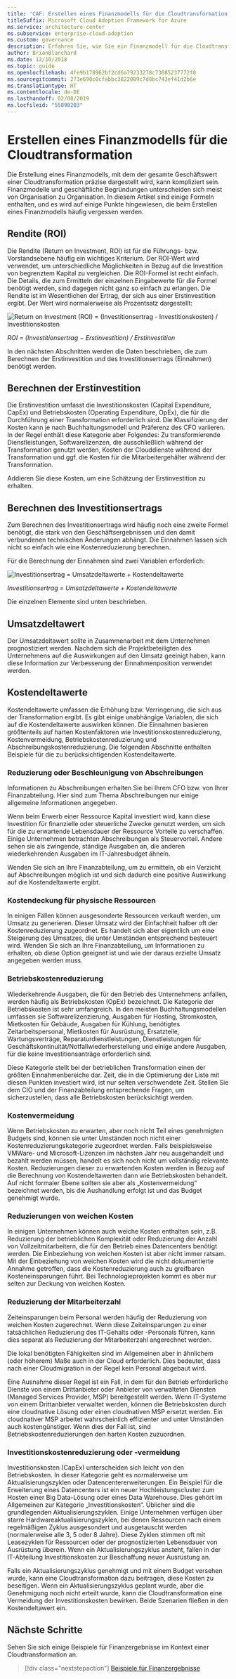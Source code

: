```yaml
---
title: 'CAF: Erstellen eines Finanzmodells für die Cloudtransformation'
titleSuffix: Microsoft Cloud Adoption Framework for Azure
ms.service: architecture-center
ms.subservice: enterprise-cloud-adoption
ms.custom: governance
description: Erfahren Sie, wie Sie ein Finanzmodell für die Cloudtransformation erstellen.
author: BrianBlanchard
ms.date: 12/10/2018
ms.topic: guide
ms.openlocfilehash: 4fe9b178962bf2cd6a79233278c73085237772f0
ms.sourcegitcommit: 273e690c0cfabbc3822089c7d8bc743ef41d2b6e
ms.translationtype: HT
ms.contentlocale: de-DE
ms.lasthandoff: 02/08/2019
ms.locfileid: "55898203"
---
```

# <a name="create-a-financial-model-for-cloud-transformation"></a>Erstellen eines Finanzmodells für die Cloudtransformation

Die Erstellung eines Finanzmodells, mit dem der gesamte Geschäftswert einer Cloudtransformation präzise dargestellt wird, kann kompliziert sein. Finanzmodelle und geschäftliche Begründungen unterscheiden sich meist von Organisation zu Organisation. In diesem Artikel sind einige Formeln enthalten, und es wird auf einige Punkte hingewiesen, die beim Erstellen eines Finanzmodells häufig vergessen werden.

## <a name="return-on-investment-roi"></a>Rendite (ROI)

Die Rendite (Return on Investment, ROI) ist für die Führungs- bzw. Vorstandsebene häufig ein wichtiges Kriterium. Der ROI-Wert wird verwendet, um unterschiedliche Möglichkeiten in Bezug auf die Investition von begrenztem Kapital zu vergleichen. Die ROI-Formel ist recht einfach. Die Details, die zum Ermitteln der einzelnen Eingabewerte für die Formel benötigt werden, sind dagegen nicht ganz so einfach zu erlangen. Die Rendite ist im Wesentlichen der Ertrag, der sich aus einer Erstinvestition ergibt. Der Wert wird normalerweise als Prozentsatz dargestellt:

![Return on Investment (ROI) = (Investitionsertrag - Investitionskosten) / Investitionskosten](../_images/formula-roi.png)

<!-- markdownlint-disable MD036 -->
*ROI = (Investitionsertrag &minus; Erstinvestition) / Erstinvestition*
<!-- markdownlint-enable MD036 -->

In den nächsten Abschnitten werden die Daten beschrieben, die zum Berechnen der Erstinvestition und des Investitionsertrags (Einnahmen) benötigt werden.

## <a name="calculating-initial-investment"></a>Berechnen der Erstinvestition

Die Erstinvestition umfasst die Investitionskosten (Capital Expenditure, CapEx) und Betriebskosten (Operating Expenditure, OpEx), die für die Durchführung einer Transformation erforderlich sind. Die Klassifizierung der Kosten kann je nach Buchhaltungsmodell und Präferenz des CFO variieren. In der Regel enthält diese Kategorie aber Folgendes: Zu transformierende Dienstleistungen, Softwarelizenzen, die ausschließlich während der Transformation genutzt werden, Kosten der Clouddienste während der Transformation und ggf. die Kosten für die Mitarbeitergehälter während der Transformation.

Addieren Sie diese Kosten, um eine Schätzung der Erstinvestition zu erhalten.

## <a name="calculating-the-gain-from-investment"></a>Berechnen des Investitionsertrags

Zum Berechnen des Investitionsertrags wird häufig noch eine zweite Formel benötigt, die stark von den Geschäftsergebnissen und den damit verbundenen technischen Änderungen abhängt. Die Einnahmen lassen sich nicht so einfach wie eine Kostenreduzierung berechnen.

Für die Berechnung der Einnahmen sind zwei Variablen erforderlich:

![Investitionsertrag = Umsatzdeltawerte + Kostendeltawerte](../_images/formula-gain-from-investment.png)

<!-- markdownlint-disable MD036 -->
*Investitionsertrag = Umsatzdeltawerte + Kostendeltawerte*
<!-- markdownlint-enable MD036 -->

Die einzelnen Elemente sind unten beschrieben.

## <a name="revenue-delta"></a>Umsatzdeltawert

Der Umsatzdeltawert sollte in Zusammenarbeit mit dem Unternehmen prognostiziert werden. Nachdem sich die Projektbeteiligten des Unternehmens auf die Auswirkungen auf den Umsatz geeinigt haben, kann diese Information zur Verbesserung der Einnahmenposition verwendet werden.

## <a name="cost-deltas"></a>Kostendeltawerte

Kostendeltawerte umfassen die Erhöhung bzw. Verringerung, die sich aus der Transformation ergibt. Es gibt einige unabhängige Variablen, die sich auf die Kostendeltawerte auswirken können. Die Einnahmen basieren größtenteils auf harten Kostenfaktoren wie Investitionskostenreduzierung, Kostenvermeidung, Betriebskostenreduzierung und Abschreibungskostenreduzierung. Die folgenden Abschnitte enthalten Beispiele für die zu berücksichtigenden Kostendeltawerte.

### <a name="depreciation-reductions-or-acceleration"></a>Reduzierung oder Beschleunigung von Abschreibungen

Informationen zu Abschreibungen erhalten Sie bei Ihrem CFO bzw. von Ihrer Finanzabteilung. Hier sind zum Thema Abschreibungen nur einige allgemeine Informationen angegeben.

Wenn beim Erwerb einer Ressource Kapital investiert wird, kann diese Investition für finanzielle oder steuerliche Zwecke genutzt werden, um sich für die zu erwartende Lebensdauer der Ressource Vorteile zu verschaffen. Einige Unternehmen betrachten Abschreibungen als Steuervorteil. Andere sehen sie als zwingende, ständige Ausgaben an, die anderen wiederkehrenden Ausgaben im IT-Jahresbudget ähneln.

Wenden Sie sich an Ihre Finanzabteilung, um zu ermitteln, ob ein Verzicht auf Abschreibungen möglich ist und sich dadurch eine positive Auswirkung auf die Kostendeltawerte ergibt.

### <a name="physical-asset-recovery"></a>Kostendeckung für physische Ressourcen

In einigen Fällen können ausgesonderte Ressourcen verkauft werden, um Umsatz zu generieren. Dieser Umsatz wird der Einfachheit halber oft der Kostenreduzierung zugeordnet. Es handelt sich aber eigentlich um eine Steigerung des Umsatzes, die unter Umständen entsprechend besteuert wird. Wenden Sie sich an Ihre Finanzabteilung, um Informationen zu erhalten, ob diese Option geeignet ist und wie der daraus erzielte Umsatz angegeben werden muss.

### <a name="operational-cost-reductions"></a>Betriebskostenreduzierung

Wiederkehrende Ausgaben, die für den Betrieb des Unternehmens anfallen, werden häufig als Betriebskosten (OpEx) bezeichnet. Die Kategorie der Betriebskosten ist sehr umfangreich. In den meisten Buchhaltungsmodellen umfassen sie Softwarelizenzierung, Ausgaben für Hosting, Stromkosten, Mietkosten für Gebäude, Ausgaben für Kühlung, benötigtes Zeitarbeitspersonal, Mietkosten für Ausrüstung, Ersatzteile, Wartungsverträge, Reparaturdienstleistungen, Dienstleistungen für Geschäftskontinuität/Notfallwiederherstellung und einige andere Ausgaben, für die keine Investitionsanträge erforderlich sind.

Diese Kategorie stellt bei der betrieblichen Transformation einen der größten Einnahmenbereiche dar. Zeit, die in die Optimierung der Liste mit diesen Punkten investiert wird, ist nur selten verschwendete Zeit. Stellen Sie dem CIO und der Finanzabteilung entsprechende Fragen, um sicherzustellen, dass alle Betriebskosten berücksichtigt werden.

### <a name="cost-avoidance"></a>Kostenvermeidung

Wenn Betriebskosten zu erwarten, aber noch nicht Teil eines genehmigten Budgets sind, können sie unter Umständen noch nicht einer Kostenreduzierungskategorie zugeordnet werden. Falls beispielsweise VMWare- und Microsoft-Lizenzen im nächsten Jahr neu ausgehandelt und bezahlt werden müssen, handelt es sich noch nicht um vollständig relevante Kosten. Reduzierungen dieser zu erwartenden Kosten werden in Bezug auf die Berechnung von Kostendeltawerten dann wie Betriebskosten behandelt. Auf nicht formaler Ebene sollten sie aber als „Kostenvermeidung“ bezeichnet werden, bis die Aushandlung erfolgt ist und das Budget genehmigt wurde.

### <a name="soft-cost-reductions"></a>Reduzierungen von weichen Kosten

In einigen Unternehmen können auch weiche Kosten enthalten sein, z.B. Reduzierung der betrieblichen Komplexität oder Reduzierung der Anzahl von Vollzeitmitarbeitern, die für den Betrieb eines Datencenters benötigt werden. Die Einbeziehung von weichen Kosten ist aber nicht immer ratsam. Mit der Einbeziehung von weichen Kosten wird die nicht dokumentierte Annahme getroffen, dass die Kostenreduzierung auch zu greifbaren Kosteneinsparungen führt. Bei Technologieprojekten kommt es aber nur selten zur Deckung von weichen Kosten.

### <a name="headcount-reductions"></a>Reduzierung der Mitarbeiterzahl

Zeiteinsparungen beim Personal werden häufig der Reduzierung von weichen Kosten zugerechnet. Wenn diese Zeiteinsparungen zu einer tatsächlichen Reduzierung des IT-Gehalts oder -Personals führen, kann dies separat als Reduzierung der Mitarbeiterzahl angerechnet werden.

Die lokal benötigten Fähigkeiten sind im Allgemeinen aber in ähnlichem (oder höherem) Maße auch in der Cloud erforderlich. Dies bedeutet, dass nach einer Cloudmigration in der Regel kein Personal abgebaut wird.

Eine Ausnahme dieser Regel ist ein Fall, in dem für den Betrieb erforderliche Dienste von einem Drittanbieter oder Anbieter von verwalteten Diensten (Managed Services Provider, MSP) bereitgestellt werden. Wenn IT-Systeme von einem Drittanbieter verwaltet werden, können die Betriebskosten durch eine cloudnative Lösung oder einen cloudnativen MSP ersetzt werden. Ein cloudnativer MSP arbeitet wahrscheinlich effizienter und unter Umständen auch kostengünstiger. Wenn dies der Fall ist, sind Betriebskostenreduzierungen den harten Kosten zuzuordnen.

### <a name="capital-expense-reductions-or-avoidance"></a>Investitionskostenreduzierung oder -vermeidung

Investitionskosten (CapEx) unterscheiden sich leicht von den Betriebskosten. In dieser Kategorie geht es normalerweise um Aktualisierungszyklen oder Datencentererweiterungen. Ein Beispiel für die Erweiterung eines Datencenters ist ein neuer Hochleistungscluster zum Hosten einer Big Data-Lösung oder eines Data Warehouse. Dies gehört im Allgemeinen zur Kategorie „Investitionskosten“. Üblicher sind die grundlegenden Aktualisierungszyklen. Einige Unternehmen verfügen über starre Hardwareaktualisierungszyklen, bei denen Ressourcen nach einem regelmäßigen Zyklus ausgesondert und ausgetauscht werden (normalerweise alle 3, 5 oder 8 Jahre). Diese Zyklen stimmen oft mit Leasezyklen für Ressourcen oder der prognostizierten Lebensdauer von Ausrüstung überein. Wenn ein Aktualisierungszyklus ansteht, fallen in der IT-Abteilung Investitionskosten zur Beschaffung neuer Ausrüstung an.

Falls ein Aktualisierungszyklus genehmigt und mit einem Budget versehen wurde, kann eine Cloudtransformation dazu beitragen, diese Kosten zu beseitigen. Wenn ein Aktualisierungszyklus geplant wurde, aber die Genehmigung noch nicht erteilt wurde, kann die Cloudtransformation eine Vermeidung der Investitionskosten bewirken. Beide Szenarien fließen in den Kostendeltawert ein.

## <a name="next-steps"></a>Nächste Schritte

Sehen Sie sich einige Beispiele für Finanzergebnisse im Kontext einer Cloudtransformation an.

> [!div class="nextstepaction"]
> [Beispiele für Finanzergebnisse](./business-outcomes/fiscal-outcomes.md)